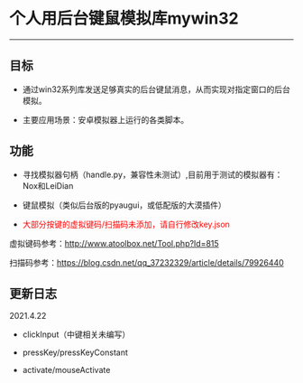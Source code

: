 # 个人用后台键鼠模拟库mywin32

---
## 目标

-	通过win32系列库发送足够真实的后台键鼠消息，从而实现对指定窗口的后台模拟。

-	主要应用场景：安卓模拟器上运行的各类脚本。

## 功能

-	寻找模拟器句柄（handle.py，兼容性未测试）,目前用于测试的模拟器有：Nox和LeiDian

-	键鼠模拟（类似后台版的pyaugui，或低配版的大漠插件）

- <font color='red'> 大部分按键的虚拟键码/扫描码未添加，请自行修改key.json</font>

虚拟键码参考：http://www.atoolbox.net/Tool.php?Id=815

扫描码参考：https://blog.csdn.net/qq_37232329/article/details/79926440

## 更新日志

2021.4.22

-	clickInput（中键相关未编写）

-	pressKey/pressKeyConstant

-	activate/mouseActivate





